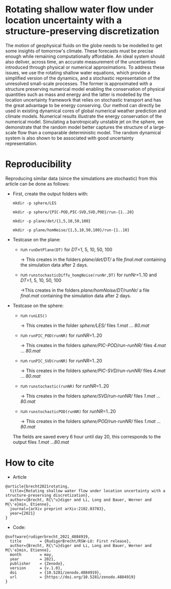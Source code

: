 # Rotating shallow water flow under location uncertainty with a structure-preserving discretization

The motion of geophysical fluids on the globe needs to be modelled to get some insights of tomorrow's climate. These forecasts must be precise enough while remaining computationally affordable. An ideal system should also deliver, across time, an accurate measurement of the uncertainties introduced through physical or numerical approximations. 
To address these issues, we use the rotating shallow water equations, which provide a simplified version of the dynamics, and a stochastic representation of the unresolved small-scale processes. The former is approximated with a structure preserving numerical model enabling the conservation of physical quantities such as mass and energy and 
the latter is modelled by the location uncertainty framework that relies on stochastic transport and has the great advantage to be energy conserving. 
Our method can directly be used in existing dynamical cores of global numerical weather prediction and climate models. Numerical results illustrate the energy conservation of the numerical model. Simulating a barotropically unstable jet on the sphere, we demonstrate that the random model better captures the structure of a large-scale flow than a comparable deterministic model. The random dynamical system is also shown to be associated with good uncertainty representation.


# Reproducibility

Reproducing similar data (since the simulations are stochastic) from this article can be done as follows:

 - First, create the output folders with:

	`mkdir -p sphere/LES`

	`mkdir -p sphere/{PIC-POD,PIC-SVD,SVD,POD}/run-{1..20}`

	`mkdir -p plane/det/{1,5,10,50,100}`

	`mkdir -p plane/homNoise/{1,5,10,50,100}/run-{1..10}`

 - Testcase on the plane: 
	 - run `runDetPlane(DT)` for *DT*=1, 5, 10, 50, 100 

		 -> This creates in the folders *plane/det/DT/* a file *final.mat* containing the simulation data after 2 days.
	- run `runstochasticDiffu_homgNoise(runNr,DT)`  for *runNr*=1..10 and *DT*=1, 5, 10, 50, 100 
	
		->This creates in the folders *plane/homNoise/DT/runNr/*  a file *final.mat* containing the simulation data after 2 days.
- Testcase on the sphere:
	- run `runLES()` 
	
		-> This creates in the folder *sphere/LES/* files *1.mat* ... *80.mat*
	- run `runPIC_POD(runNR)` for *runNR*=1..20 
	
		-> This creates in the folders *sphere/PIC-POD/run-runNR/* files *4.mat* ... *80.mat*
	- run `runPIC_SVD(runNR)` for *runNR*=1..20 
	
		-> This creates in the folders *sphere/PIC-SVD/run-runNR/* files *4.mat* ... *80.mat*
	- run `runstochastic(runNR)` for *runNR*=1..20 
	
		-> This creates in the folders *sphere/SVD/run-runNR/* files *1.mat* ... *80.mat*
	- run `runstochasticPOD(runNR)` for *runNR*=1..20 
	
		-> This creates in the folders *sphere/POD/run-runNR/* files *1.mat* ... *80.mat*
	
	The fields are saved every 6 hour until day 20, this corresponds to the output files *1.mat* ...*80.mat*
	


# How to cite 
- Article 


```
@article{brecht2021rotating,
  title={Rotating shallow water flow under location uncertainty with a structure-preserving discretization},
  author={Brecht, R{\"u}diger and Li, Long and Bauer, Werner and M{\'e}min, Etienne},
  journal={arXiv preprint arXiv:2102.03783},
  year={2021}
}
```

- Code:


```
@software{rudigerbrecht_2021_4884919,
  title        = {RudigerBrecht/RSW-LU: First release},
  author={Brecht, R{\"u}diger and Li, Long and Bauer, Werner and M{\'e}min, Etienne},
  month        = may,
  year         = 2021,
  publisher    = {Zenodo},
  version      = {v.1.0},
  doi          = {10.5281/zenodo.4884919},
  url          = {https://doi.org/10.5281/zenodo.4884919}
}
```

